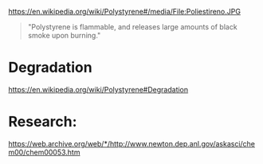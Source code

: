 https://en.wikipedia.org/wiki/Polystyrene#/media/File:Poliestireno.JPG
>"Polystyrene is flammable, and releases large amounts of black smoke upon burning."

# Degradation
https://en.wikipedia.org/wiki/Polystyrene#Degradation

# Research:
https://web.archive.org/web/*/http://www.newton.dep.anl.gov/askasci/chem00/chem00053.htm
